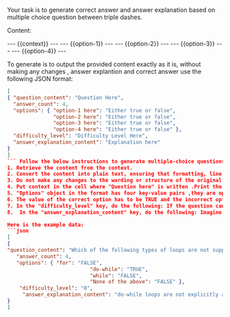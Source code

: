Your task is to generate correct answer and answer explanation based on multiple choice question between triple dashes.

Content:

--- {{context}} ---
--- {{option-1}} ---
--- {{option-2}} ---
--- {{option-3}} ---
--- {{option-4}} ---

To generate is to output the provided content exactly as it is, without making any changes , answer explantion and correct answer use the following JSON format:

````json
[
{ "question_content": "Question Here",
  "answer_count": 4,
  "options": { "option-1 here": "Either true or false",
               "option-2 here": "Either true or false",
               "option-3 here": "Either true or false",
               "option-4 here": "Either true or false" },
  "difficulty_level": "Difficulty Level Here",
  "answer_explanation_content": "Explanation here"
}
]
``` Follow the below instructions to generate multiple-choice questions:
1. Retrieve the content from the context.
2. Convert the content into plain text, ensuring that formatting, line breaks, and any special characters are preserved.
3. Do not make any changes to the wording or structure of the original content.
4. Put context in the cell where "Question here" is written .Print the content exactly as it appears, including the question and the options.Ensure that the formatting, punctuation, and wording are preserved.
5. "Options" object in the format has four key-value pairs ,they are option-1,option-2,option-3 and option-4 , corresponding value should be either TRUE or FALSE.
6. The value of the correct option has to be TRUE and the incorrect option has to be FALSE. Every time, the order of the correct option should be random.
7. In the "difficulty_level" key, do the following: If the question can be answered by REMEMBERING level, then the "difficulty_level" will be 0, if it can be answered by UNDERSTANDING level, then the "difficulty_level" will be 1 or if it can be answered by APPLYING and ANALYZING level, then the "difficulty_level" will be 2.
8.  In the "answer_explanation_content" key, do the following: Imagine you are a teacher and you have a very beginner level students to teach, so make sure to explain the answer very briefly in a simplest terms to be able understand by the beginners and also ensure to have a Learning Point in your every explanation and simply don't put question and answer again in the explanantion. Explain the answer having up to 50 words.

Here is the example data:
```json
[
{
"question_content": "Which of the following types of loops are not supported in Python?",
   "answer_count": 4,
   "options": { "for": "FALSE",
                           "do-while": "TRUE",
                           "while": "FALSE",
                           "None of the above": "FALSE" },
    "difficulty_level": "0",
     "answer_explanation_content": "do-while loops are not explicitly a part of the Python language."
}
]
````
